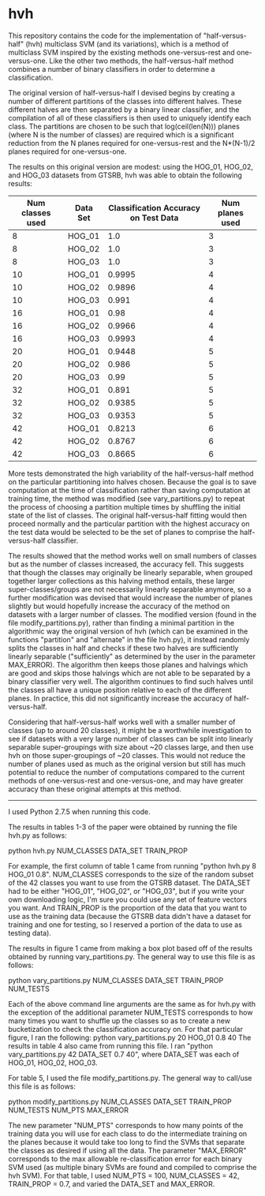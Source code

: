 # hvh

This repository contains the code for the implementation of "half-versus-half" (hvh) 
multiclass SVM (and its variations), which is a method of multiclass SVM inspired by 
the existing methods one-versus-rest and one-versus-one. Like the other two methods,
the half-versus-half method combines a number of binary classifiers in order to 
determine a classification.

The original version of half-versus-half I devised begins by creating a number of 
different partitions of the classes into different halves. These different halves
are then separated by a binary linear classifier, and the compilation of all of 
these classifiers is then used to uniquely identify each class. The partitions are
chosen to be such that log(ceil(len(N))) planes (where N is the number of classes)
are required which is a significant reduction from the N planes required for 
one-versus-rest and the N*(N-1)/2 planes required for one-versus-one. 

The results on this original version are modest: using the HOG_01, HOG_02, and 
HOG_03 datasets from GTSRB, hvh was able to obtain the following results: 

| Num classes used | Data Set             |  Classification Accuracy on Test Data      | Num planes used |
| ----------| ---------| --------- | --------- | 
|          8             |       HOG_01    |                   1.0                       |       3  |
|          8             |       HOG_02    |                   1.0                       |       3  |         
|          8             |       HOG_03    |                   1.0                       |       3  |
|          10            |       HOG_01    |                   0.9995                    |       4  |
|          10            |       HOG_02    |                   0.9896                    |       4  |
|          10            |       HOG_03    |                   0.991                     |       4  |
|          16            |       HOG_01    |                   0.98                      |       4  |
|          16            |       HOG_02    |                   0.9966                    |       4  |
|          16            |       HOG_03    |                   0.9993                    |       4  |
|          20            |       HOG_01    |                   0.9448                    |       5  |
|          20            |       HOG_02    |                   0.986                     |       5  |
|          20            |       HOG_03    |                   0.99                      |       5  |
|          32            |       HOG_01    |                   0.891                     |       5  |
|          32            |       HOG_02    |                   0.9385                    |       5  |
|          32            |       HOG_03    |                   0.9353                    |       5  |
|          42            |       HOG_01    |                   0.8213                    |       6  |
|          42            |       HOG_02    |                   0.8767                    |       6  |
|          42            |       HOG_03    |                   0.8665                    |       6  |
          
More tests demonstrated the high variability of the half-versus-half method on the 
particular partitioning into halves chosen. Because the goal is to save computation 
at the time of classification rather than saving computation at training time, the 
method was modified (see vary_partitions.py) to repeat the process of choosing a 
partition multiple times by shuffling the initial state of the list of classes. The
original half-versus-half fitting would then proceed normally and the particular 
partition with the highest accuracy on the test data would be selected to be the 
set of planes to comprise the half-versus-half classifier. 

The results showed that the method works well on small numbers of classes but as the
number of classes increased, the accuracy fell. This suggests that though the classes
may originally be linearly separable, when grouped together larger collections as this
halving method entails, these larger super-classes/groups are not necessarily linearly
separable anymore, so a further modification was devised that would increase the 
number of planes slightly but would hopefully increase the accuracy of the method on 
datasets with a larger number of classes. The modified version (found in the file
modify_partitions.py), rather than finding a minimal partition in the algorithmic 
way the original version of hvh (which can be examined in the functions "partition"
and "alternate" in the file hvh.py), it instead randomly splits the classes in half
and checks if these two halves are sufficiently linearly separable ("sufficiently" 
as determined by the user in the parameter MAX_ERROR). The algorithm then keeps those
planes and halvings which are good and skips those halvings which are not able to be
separated by a binary classifier very well. The algorithm continues to find such halves
until the classes all have a unique position relative to each of the different planes. 
In practice, this did not significantly increase the accuracy of half-versus-half. 

Considering that half-versus-half works well with a smaller number of classes (up to 
around 20 classes), it might be a worthwhile investigation to see if datasets with a 
very large number of classes can be split into linearly separable super-groupings with
size about ~20 classes large, and then use hvh on those super-groupings of ~20 classes. 
This would not reduce the number of planes used as much as the original version but 
still has much potential to reduce the number of computations compared to the current 
methods of one-versus-rest and one-versus-one, and may have greater accuracy than these 
original attempts at this method. 

---------------------------------------------------------------------------------------

I used Python 2.7.5 when running this code.

The results in tables 1-3 of the paper were obtained by running the file hvh.py as follows:

python hvh.py NUM_CLASSES DATA_SET TRAIN_PROP

For example, the first column of table 1 came from running "python hvh.py 8 HOG_01 0.8". 
NUM_CLASSES corresponds to the size of the random subset of the 42 classes you want to 
use from the GTSRB dataset. The DATA_SET had to be either "HOG_01", "HOG_02", or "HOG_03", 
but if you write your own downloading logic, I'm sure you could use any set of feature 
vectors you want. And TRAIN_PROP is the proportion of the data that you want to use as the
training data (because the GTSRB data didn't have a dataset for training and one for testing,
so I reserved a portion of the data to use as testing data). 


The results in figure 1 came from making a box plot based off of the results obtained by 
running vary_partitions.py. The general way to use this file is as follows:

python vary_partitions.py NUM_CLASSES DATA_SET TRAIN_PROP NUM_TESTS

Each of the above command line arguments are the same as for hvh.py with the exception of 
the additional parameter NUM_TESTS corresponds to how many times you want to shuffle up
the classes so as to create a new bucketization to check the classification accuracy on.
For that particular figure, I ran the following: python vary_partitions.py 20 HOG_01 0.8 40
The results in table 4 also came from running this file. I ran "python vary_partitions.py 
42 DATA_SET 0.7 40", where DATA_SET was each of HOG_01, HOG_02, HOG_03. 


For table 5, I used the file modify_partitions.py. The general way to call/use this file is
as follows: 

python modify_partitions.py NUM_CLASSES DATA_SET TRAIN_PROP NUM_TESTS NUM_PTS MAX_ERROR

The new parameter "NUM_PTS" corresponds to how many points of the training data you will 
use for each class to do the intermediate training on the planes because it would take too
long to find the SVMs that separate the classes as desired if using all the data. The 
parameter "MAX_ERROR" corresponds to the max allowable re-classification error for each 
binary SVM used (as multiple binary SVMs are found and compiled to comprise the hvh SVM). 
For that table, I used NUM_PTS = 100, NUM_CLASSES = 42, TRAIN_PROP = 0.7, and varied 
the DATA_SET and MAX_ERROR. 


 


